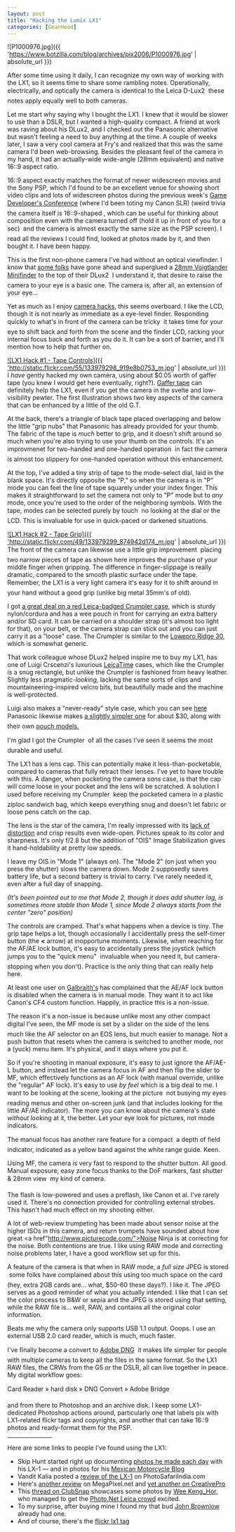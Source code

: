 ```yaml
---
layout: post
title: "Hacking the Lumix LX1"
categories: [GearHead]
---
```



![P1000976.jpg]({{ 'https://www.botzilla.com/blog/archives/pix2006/P1000976.jpg' | absolute_url }})


After some time using it daily, I can recognize my own way of working with the LX1, so it seems time to share some rambling notes. Operationally, electrically, and optically the camera is identical to the Leica D-Lux2 &#151; these notes apply equally well to both cameras.

Let me start why saying why I bought the LX1. I knew that it would be slower to use than a DSLR, but I wanted a high-quality compact. A friend at work was raving about his DLux2, and I checked out the Panasonic alternative but wasn't feeling a need to buy anything at the time. A couple of weeks later, I saw a very cool camera at Fry's and realized that this was the same camera I'd been web-browsing. Besides the pleasant feel of the camera in my hand, it had an actually-wide wide-angle (28mm equivalent) and native 16::9 aspect ratio.


<!--more-->
16::9 aspect exactly matches the format of newer widescreen movies and the Sony PSP, which I'd found to be an excellent venue for showing short video clips and lots of widescreen photos during the previous week's <a href="http://www.gdconf.com/">Game Developer's Conference</a> (where I'd been toting my Canon SLR) (weird trivia &#151; the camera itself is  16::9-shaped , which can be useful for thinking about composition even with the camera turned off (hold it up in front of you for a sec) &#151; and the camera is almost exactly the same size as the PSP screen). I read all the reviews I could find, looked at photos made by it, and then bought it. I have been happy.

This is the first non-phone camera I've had without an optical viewfinder. I know that <a href="http://www.leica-camera.com/discus_e/messages/3/197381.html?1140805022">some folks</a> have gone ahead and superglued a <a href="http://www.cameraquest.com/voigtacc.htm">28mm Voigtlander Minifinder</a> to the top of their DLux2 &#151; I understand it, that desire to raise the camera to your eye is a basic one. The camera is, after all, an extension of your eye...

Yet as much as I enjoy <a href="http://www.flickr.com/groups/camerahacks/">camera hacks,</a> this seems overboard. I like the LCD, though it is not nearly as immediate as a eye-level finder. Responding quickly to what's in front of the camera can be tricky &#151; it takes time for your eye to shift back and forth from the scene and the finder LCD, racking your internal focus back and forth as you do it. It can be a sort of barrier, and I'll mention how to help that further on.

<a href="http://www.flickr.com/photos/bjorke/133979298/" title="Gaff1">

![LX1 Hack #1 - Tape Controls]({{ 'http://static.flickr.com/55/133979298_919e8b0753_m.jpg' | absolute_url }})
</a>
I <i>have</i> gently hacked my own camera, using about $0.05 worth of gaffer tape (you knew I would get here eventually, right?). <a href="{{ site.baseurl }}{% post_url 2005-03-25-Cantax-Part-2 %}">Gaffer tape</a> can definitely help the LX1, even if you get the camera in the svelte and low-visibility pewter. The first illustration shows two key aspects of the camera that can be enhanced by a little of the old G.T.

At the back, there's a triangle of black tape placed overlapping and below the little "grip nubs" that Panasonic has already provided for your thumb. The fabric of the tape is <i>much</i> better to grip, and it doesn't shift around so much when you're also trying to use your thumb on the controls. It's an improvmenet for two-handed and one-handed operation &#151; in fact the camera is almost too slippery for one-handed operation without this enhancement.

At the top, I've added a tiny strip of tape to the mode-select dial, laid in the blank space. It's directly opposite the "P," so when the camera is in "P" mode you can feel the line of tape squarely under your index finger. This makes it straightforward to set the camera not only to "P" mode but to <i>any</i> mode, once you're used to the order of the neighboring symbols. With the tape, modes can be selected purely by touch &#151; no looking at the dial or the LCD. This is invaluable for use in quick-paced or darkened situations. 

<a href="http://www.flickr.com/photos/bjorke/133979299/" title="Photo Sharing">

![LX1 Hack #2 - Tape Grip]({{ 'http://static.flickr.com/49/133979299_874942d174_m.jpg' | absolute_url }})
</a>The front of the camera can likewise use a little grip improvement &#151; placing two narrow pieces of tape as shown here improves the purchase of your middle finger when gripping. The difference in finger-slippage is really dramatic, compared to the smooth plastic surface under the tape. Remember, the LX1 is a very light camera &#151; it's easy for it to shift around in your hand without a good grip (unlike big metal 35mm's of old).

I got <a href="http://www.kbcamera.com/leicashop/catalog/product_info.php?cPath=73_3_394&products_id=2309&osCsid=d3868b2c332d0d8d9527171b0cc8887f">a great deal on a red Leica-badged Crumpler case</a>, which is sturdy nylon/cordura and has a wee pouch in front for carrying an extra battery and/or SD card. It can be carried on a shoulder strap (it's almost too light for that), on your belt, or the camera strap can stick out and you can just carry it as a "loose" case. The Crumpler is similar to the  <a href="http://www.lowepro.com/Products/Camera_Pouches/designed_digital/Ridge_30.aspx">Lowepro Ridge 30</a>, which is somewhat generic.

That  work colleague whose DLux2 helped inspire me to buy my LX1, has one of Luigi Crscenzi's luxurious <a href="http://www.leicatime.com/">LeicaTime</a> cases, which like the Crumpler is a snug rectangle, but unlike the Crumpler is fashioned from heavy  leather. Slightly less pragmatic-<i>looking,</i> lacking the same sorts of clips and mountaineering-inspired velcro bits, but beautifully made and the machine is well-protected.

Luigi also makes a "never-ready" style case, which you can see <a href="http://www.leica-camera.com/discus_e/messages/3/202051.html">here</a> &#151; Panasonic likewise makes <a href="http://www2.panasonic.com/webapp/wcs/stores/servlet/vModelDetail?storeId=15001&catalogId=13401&itemId=96393&modelNo=PS-SLX1K&surfModel=PS-SLX1K&cacheProgram=11002&cachePartner=7000000000000005702">a slightly simpler one</a> for about $30, along with their own <a href="http://www2.panasonic.com/webapp/wcs/stores/servlet/vModelDetail?storeId=15001&catalogId=13401&itemId=94142&cacheProgram=11002&cachePartner=7000000000000005702&surfModel=DMC-LX1K&catGroupId=24999&surfCategory=Lumix%AE&displayTab=A">pouch models.</a>

I'm glad I got the Crumpler &#151; of all the cases I've seen it seems the most durable and useful.

The LX1 has a lens cap. This can potentially make it less-than-pocketable, compared to cameras that fully retract their lenses.  I've yet to have trouble with this. A danger, when pocketing the camera <i>sans</i> case, is that the cap will come loose in your pocket and the lens will be scratched. A solution I used before receiving my Crumpler &#151; keep the pocketed camera in a plastic ziploc sandwich bag, which keeps everything snug and doesn't let fabric or loose pens catch on the cap.

The lens is the star of the camera, I'm really impressed with its <a href="{{ site.baseurl }}{% post_url 2006-04-02-LX1 %}">lack of distortion</a> and crisp results even wide-open. Pictures speak to its color and sharpness. It's only f/2.8 but the addition of "OIS" Image Stabilization gives it hand-holdability at pretty low speeds.

I leave my OIS in "Mode 1" (always on). The "Mode 2" (on just when you press the shutter) slows the camera down. Mode 2 supposedly saves battery life, but a second battery is trivial to carry. I've rarely needed it, even after a full day of snapping.

<i>(It's been pointed out to me that Mode 2, though it does add shutter lag, is sometimes more stable than Mode 1, since Mode 2 always starts from the center "zero" position)</i>

The controls are cramped. That's what happens when a device is tiny. The grip tape helps a lot, though occasionally I accidentally press the self-timer button (the <b>&lt;</b> arrow) at inopportune moments. Likewise, when reaching for the AF/AE lock button, it's easy to accidentally press the joystick (which jumps you to the "quick menu" &#151; invaluable when you need it, but camera-stopping when you don't). Practice is the only thing that can really help here.

At least one user on <a href="http://robgalbraith.com/">Galbraith's</a> has complained that the AE/AF lock button is disabled when the camera is in manual mode. They want it to act like Canon's CF4 custom function. Happily, in practice this is a non-issue.

The reason it's a non-issue is because unlike most any other compact digital I've seen, the MF mode is set by a slider on the side of the lens &#151; much like the AF selector on an EOS lens, but much easier to manage. Not a push button that resets when the camera is switched to another mode, nor a (yuck) menu item. It's physical, and it stays where you put it.

So if you're shooting in manual exposure, it's easy to just ignore the AF/AE-L button, and instead let the camera focus in AF and then flip the slider to MF, which effectively functions as an AF lock (with manual override, unlike the "regular" AF lock). It's easy to use <i>by feel</i> which is a big deal to me. I want to be looking at the scene, looking at the picture &#151; not busying my eyes reading menus and other on-screen junk (and that includes looking for the little AF/AE indicator). The more you can know about the camera's state <i>without</i> looking at it, the better. Let your eye look for pictures, not mode indicators.

The manual focus has another rare feature for a compact &#151; a depth of field indicator, indicated as a yellow band against the white range guide. Keen. 

Using MF, the camera is very fast to respond to the shutter button. All good. Manual exposure, easy zone focus thanks to the DoF markers, fast shutter & 28mm view &#151; my kind of camera.

The flash is low-powered and uses a preflash, like Canon et al. I've rarely used it. There's no connection provided for controlling external strobes. This hasn't had much effect on my shooting either.

A lot of web-review trumpeting has been made about sensor noise at the higher ISOs in this camera, and return trumpets have sounded  about how great <a href"http://www.picturecode.com/">Noise Ninja</a> is at correcting for the noise. Both contentions are true. I like using RAW mode and correcting noise problems later, I have a good workflow set up for this.

A feature of the camera is that when in RAW mode, a <i>full size</i> JPEG is stored &#151; some folks have complained about this using too much space on the card (hey, extra 2GB cards are... what, $50-60 these days?). I like it. The JPEG serves as a good reminder of what you actually intended. I like that I can set the color process to B&W or sepia and the JPEG is stored using that setting, while the RAW file is... well, RAW, and contains all the original color information.

Beats me why the camera only supports USB 1.1 output. Ooops. I use an external USB 2.0 card reader, which is much, much faster.

I've finally become a convert to <a href="http://www.adobe.com/products/dng/main.html">Adobe DNG</a> &#151; it makes life simpler for people with multiple cameras to keep all the files in the same format. So the LX1 RAW files, the CRWs from the G5 or the DSLR, all can live together in peace. My digital workflow goes:

Card Reader &#151;&raquo; hard disk &#151;&raquo; DNG Convert &#151;&raquo; Adobe Bridge

and from there to Photoshop and an archive disk. I keep some LX1-dedicated Photoshop actions around, particularly one that labels pix with LX1-related flickr tags and copyrights, and another that can take 16::9 photos and ready-format them for the PSP.
<hr align="center" width="20%">

Here are some links to people I've found using the LX1:

<ul><li>Skip Hunt started right up documenting <a href="http://www.poppinfreshmedia.com/lx-1/">photos he made each day</a> with his LX-1 &#151; and in photos for his <a href="http://www.poppinfreshmedia.com/skipmexmc.html">Mexican Motorcycle Blog</a></li><li>Vandit Kalia posted a <a href="http://www.photosafariindia.com/articles/rev2-lx1.html">review of the LX-1</a> on PhotoSafariIndia.com</li><li>Here's <a href="http://www.megapixel.net/reviews/panasonic-lx1/lx1-gen.php">another review</a> on MegaPixel.net and <a href="http://www.creativepro.com/story/review/23883.html">yet another on CreativePro</a></li><li>This <a href="http://forums.clubsnap.org/showthread.php?t=167246">thread on ClubSnap</a> showcases some photos by <a href="http://www.photo.net/shared/community-member?user_id=25585">Wee Keng_Hor,</a> who managed to get the <a href="http://www.photo.net/bboard/q-and-a-fetch-msg?msg_id=00EbCt&tag=">Photo.Net Leica crowd</a> excited.</li><li>To my surprise, after buying mine I found my that bud <a href="http://www.flickr.com/photos/pinkheadedbug/tags/lx1/show/">John Brownlow</a> already had one.</li><li>And of course, there's the <a href="http://www.flickr.com/photos/tags/lx1/interesting/">flickr lx1 tag</a></li></ul>
